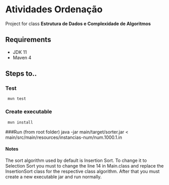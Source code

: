 # Atividades Ordenação

Project for class **Estrutura de Dados e Complexidade de Algoritmos**

## Requirements
  - JDK 11
  - Maven 4

## Steps to..

### Test
     mvn test
    
### Create executable
     mvn install
    
###Run (from root folder)
    java -jar main/target/sorter.jar < main/src/main/resources/instancias-num/num.1000.1.in

#### Notes
The sort algorithm used by default is Insertion Sort. To change it to Selection Sort you must 
to change the line 14 in Main.class and replace the InsertionSort class for the respective class algorithm. 
After that you must create a new executable jar and run normally.

